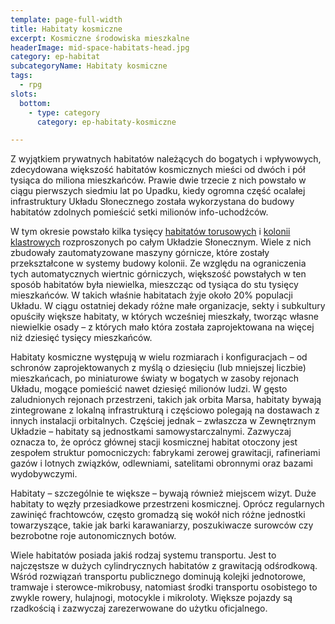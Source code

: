 ```yaml
---
template: page-full-width
title: Habitaty kosmiczne
excerpt: Kosmiczne środowiska mieszkalne
headerImage: mid-space-habitats-head.jpg
category: ep-habitat
subcategoryName: Habitaty kosmiczne
tags: 
  - rpg
slots:
  bottom:
    - type: category
      category: ep-habitaty-kosmiczne

---
```

Z wyjątkiem prywatnych habitatów należących do bogatych i wpływowych, zdecydowana większość habitatów kosmicznych mieści od dwóch i pół tysiąca do miliona mieszkańców. Prawie dwie trzecie z nich powstało w ciągu pierwszych siedmiu lat po Upadku, kiedy ogromna część ocalałej infrastruktury Układu Słonecznego została wykorzystana do budowy habitatów zdolnych pomieścić setki milionów info-uchodźców.

W tym okresie powstało kilka tysięcy [habitatów torusowych](#) i [kolonii klastrowych](#) rozproszonych po całym Układzie Słonecznym. Wiele z nich zbudowały zautomatyzowane maszyny górnicze, które zostały przekształcone w systemy budowy kolonii. Ze względu na ograniczenia tych automatycznych wiertnic górniczych, większość powstałych w ten sposób habitatów była niewielka, mieszcząc od tysiąca do stu tysięcy mieszkańców. W takich właśnie habitatach żyje około 20% populacji Układu. W ciągu ostatniej dekady różne małe organizacje, sekty i subkultury opuściły większe habitaty, w których wcześniej mieszkały, tworząc własne niewielkie osady – z których mało która została zaprojektowana na więcej niż dziesięć tysięcy mieszkańców.

Habitaty kosmiczne występują w wielu rozmiarach i konfiguracjach – od schronów zaprojektowanych z myślą o dziesięciu (lub mniejszej liczbie) mieszkańcach, po miniaturowe światy w bogatych w zasoby rejonach Układu, mogące pomieścić nawet dziesięć milionów ludzi. W gęsto zaludnionych rejonach przestrzeni, takich jak orbita Marsa, habitaty bywają zintegrowane z lokalną infrastrukturą i częściowo polegają na dostawach z innych instalacji orbitalnych. Częściej jednak – zwłaszcza w Zewnętrznym Układzie – habitaty są jednostkami samowystarczalnymi. Zazwyczaj oznacza to, że oprócz głównej stacji kosmicznej habitat otoczony jest zespołem struktur pomocniczych: fabrykami zerowej grawitacji, rafineriami gazów i lotnych związków, odlewniami, satelitami obronnymi oraz bazami wydobywczymi.

Habitaty – szczególnie te większe – bywają również miejscem wizyt. Duże habitaty to węzły przesiadkowe przestrzeni kosmicznej. Oprócz regularnych zawinięć frachtowców, często gromadzą się wokół nich różne jednostki towarzyszące, takie jak barki karawaniarzy, poszukiwacze surowców czy bezrobotne roje autonomicznych botów.

Wiele habitatów posiada jakiś rodzaj systemu transportu. Jest to najczęstsze w dużych cylindrycznych habitatów z grawitacją odśrodkową. Wśród rozwiązań transportu publicznego dominują kolejki jednotorowe, tramwaje i sterowce-mikrobusy, natomiast środki transportu osobistego to zwykle rowery, hulajnogi, motocykle i mikroloty. Większe pojazdy są rzadkością i zazwyczaj zarezerwowane do użytku oficjalnego.
